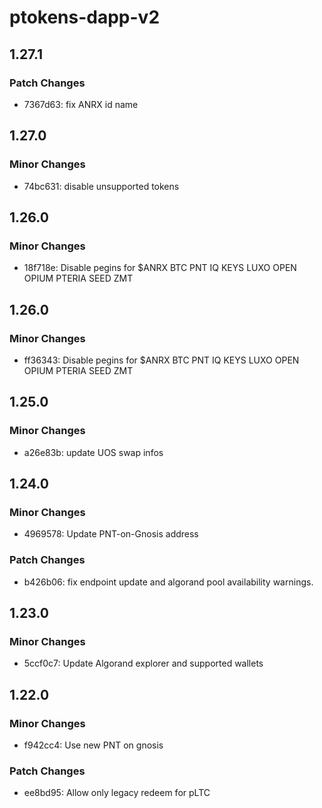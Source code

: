 # ptokens-dapp-v2

## 1.27.1

### Patch Changes

- 7367d63: fix ANRX id name

## 1.27.0

### Minor Changes

- 74bc631: disable unsupported tokens

## 1.26.0

### Minor Changes

- 18f718e: Disable pegins for $ANRX BTC PNT IQ KEYS LUXO OPEN OPIUM PTERIA SEED ZMT

## 1.26.0

### Minor Changes

- ff36343: Disable pegins for $ANRX BTC PNT IQ KEYS LUXO OPEN OPIUM PTERIA SEED ZMT

## 1.25.0

### Minor Changes

- a26e83b: update UOS swap infos

## 1.24.0

### Minor Changes

- 4969578: Update PNT-on-Gnosis address

### Patch Changes

- b426b06: fix endpoint update and algorand pool availability warnings.

## 1.23.0

### Minor Changes

- 5ccf0c7: Update Algorand explorer and supported wallets

## 1.22.0

### Minor Changes

- f942cc4: Use new PNT on gnosis

### Patch Changes

- ee8bd95: Allow only legacy redeem for pLTC
